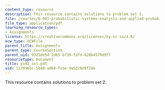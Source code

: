 ```yaml
---
content_type: resource
description: This resource contains solutions to problem set 2.
file: /courses/6-041-probabilistic-systems-analysis-and-applied-probability-spring-2006/11f896bc5b48a864fcbe9a52c0d9f24b_ps02_sol.pdf
file_type: application/pdf
learning_resource_types:
- Assignments
license: https://creativecommons.org/licenses/by-nc-sa/4.0/
ocw_type: OCWFile
parent_title: Assignments
parent_type: CourseSection
parent_uid: 9325de54-2d65-bf39-fdfd-628b4570d9ff
resourcetype: Document
title: ps02_sol.pdf
uid: 11f896bc-5b48-a864-fcbe-9a52c0d9f24b
---
```

This resource contains solutions to problem set 2.
